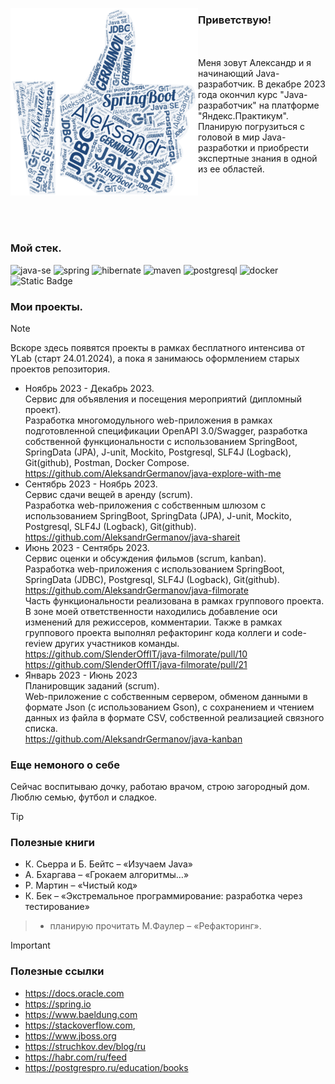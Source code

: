 

<img
width="300"
height="300"
align="left"
src="/img/GithubProfileOpening.png"></img>
### Приветствую!
<br>
<br>
Меня зовут Александр и я начинающий Java-разработчик. В декабре 2023 года окончил курс "Java-разработчик" на платформе "Яндекс.Практикум".
Планирую погрузиться с головой в мир Java-разработки и приобрести экспертные знания в одной из ее областей.
<br>
<br>
<br>
<br>
<br>
<br>

### Moй стек.

![java-se](https://img.shields.io/badge/java--se-maker?style=for-the-badge&logo=oracle&labelColor=rgb(75%2C130%2C200)&color=rgb(39%2C77%2C126)&link=https%3A%2F%2Fhibernate.org%2F)
![spring](https://img.shields.io/badge/spring-maker?style=for-the-badge&logo=spring&logoColor=rgb(255%2C255%2C255)&labelColor=rgb(75%2C130%2C200)&color=rgb(39%2C77%2C126)&link=https%3A%2F%2Fspring.io%2F)
![hibernate](https://img.shields.io/badge/Hibernate-maker?style=for-the-badge&logo=hibernate&labelColor=rgb(75%2C130%2C200)&color=rgb(39%2C77%2C126)&link=https%3A%2F%2Fhibernate.org%2F)
![maven](https://img.shields.io/badge/maven-maker?style=for-the-badge&logo=apache&logoColor=rgb(255%2C255%2C255)&labelColor=rgb(75%2C130%2C200)&color=rgb(39%2C77%2C126)&link=https%3A%2F%2Fmaven.apache.org%2F)
![postgresql](https://img.shields.io/badge/postgresql-maker?style=for-the-badge&logo=postgresql&logoColor=rgb(255%2C255%2C255)&labelColor=rgb(75%2C130%2C200)&color=rgb(39%2C77%2C126)&link=https%3A%2F%2Fwww.postgresql.org%2F)
![docker](https://img.shields.io/badge/docker-maker?style=for-the-badge&logo=docker&logoColor=rgb(255%2C255%2C255)&labelColor=rgb(75%2C130%2C200)&color=rgb(39%2C77%2C126)&link=https%3A%2F%2Fwww.docker.com%2F)
![Static Badge](https://img.shields.io/badge/mockito-maker?style=for-the-badge&logo=data%3Aimage%2Fpng%3Bbase64%2CiVBORw0KGgoAAAANSUhEUgAAACkAAAA%2BCAYAAAC2szLVAAAS00lEQVRo3sVaWXBb53X2S9%2F70JfMtOlMH9qZpjOd1DOdPvSt44kTK5Np%2B5BJ0yVNnaRuLNuyE8uyKVGkaFmSZW3UBu0rqY0iYVLcKQrcwAUkCJAgQCzEvi8XwMUFCBDQ6fn%2BC0hiLIWQ00k5cwbgxXK%2Fe853vrNcvPJKnX9vNM7%2B1f0J31G7KxLsG7fRxfsGOntrms7fmaXbA4tFly858sr%2F59%2FrzZPfvqtb260dWTG2Xh%2BvtJwZoaZTI7SX7dOzo3S6faq44or%2BfkG%2B3jL9d6GUfLBSKfZUysqI2x8eb%2Btd9B68pNvYc2qIPjkxQA0nBqmhdZAaTw1T643JotkeeSmQ322c%2BfPeufD2QCh13mzz%2F%2BtLg%2FT4Eg0zi26HcclTMK94i9ohU%2FHwRV15T%2BswAxykj48P0EdH%2B9kGBMjzHbNFuzcx8jIAu6eCH%2FZPOvWT8861UCjWUHvtcT7%2FJ8Vc%2BrjN4bu3tOpvfuGXGEyuM5rb08lDFx8RrJnD%2B%2FGxAQGuoQpyJ4P88Egfgxyie73GUiCcmnujWf%2B9LaPUOP2Xo4uh3UNTDtO5u7P5zmGTo7Qu78Br2xoNf%2FRFh%2FU%2FQ6Ho0qn2qeyJNn3%2FC78oGAhrrmtnpT0nh%2BlXh%2Fvo3QMP6N2DD%2Fh5L%2F36iz5x7IPPe2nnkX46dn2MphcclJNlOZkr3Ni2T%2F%2F3L0y%2Blqm%2FdQQzzUvOsPFGjzF%2F9OpYsuXCRNv5ftdrwotF%2BVuhaFJrtngLHx0bKrb3GZ8fnW1NM%2F%2FgdIe0F%2B7pM7s4nP%2FT0k0%2F3dNFb%2B7V0i%2F399A7DPg9BgyAn1%2FSkXbYTCurXkrE46TI2WxCUq59t0n%2F2qsawx88Cy6SzjcUS8W7sUTKqZu15w9c0NERBnm523QJrxMpr5bWs1f8%2FnD2auccn6e3aHcEN4N8o3n61Xw%2B2zBt9naM6G2hk20TpQ8%2B76OfN2npJw2d9DMGueNQL%2B0%2FN0rXuwzU98hC47N2sjn8FA5HKckgs2mJcrlcMhCRHmysK%2BcqlXUNJ58mJefuK4X8aqVSSEupVGlgzEIHLzyiG92GciAYXRowBA5cGXQ28oUuj0xZOVr9dPiKTinkMu2bQMaTcovB5Pa0PZjPcraWm04P0w4O6duf9dB29iC8h2Q51TZFMwtOikcBKkXruTRtFLLCygWZNtZlKq%2FnlHJRyVY22Mp5NiXHVqqUchQMRgkg7%2FYZacboJCmV2EhLSY%2FLG7WYVtzK0Wvj9M5nPaX%2Bcaux9Uvbm5tABiLJO23dC4XDl3UEgEiQDzmk4B8SZBcnzp7WIdLc1hNnPIPL0GM%2BKZUVospvWl59LG82XNT47Cpd6ZylwXGLiMC6kubjyQ2PN1zs01no%2BPUJutppKISjiZtIpE2EfjTrGjl8aay45%2BQQ7WYweITc%2FIoT5ePjgyLMR66M0c0vDbTqCFBJyRLVQD7Of9UAFK9tqADhYYcrQJo7esHlqXkHFTgK5fUspRIJGp%2BzQ28Z4Gxpcdm3fLrb%2BR%2BbvDhq9Ddd7jL4m06PlGsyA6A1PTx6dZzuD5hoeMJK%2BnknhUNR2shnn3ryeQBrXi2r%2F%2BeyEo3qrUJXj12bIKvdT5WiTCWmiXMtQBfvzbDMDZJ20Jz3B2ID32mZ%2B8YTgN9vnvnW5Lyj99BFXWE3VxCEFQZweOTjnCTLZHcGKBKOUTwWJ5kT5AnIyvNAVkNceQo6zJ%2B92jUnKNTWPU%2BRSIw%2FLzMnk%2FRQbxPRQuT0Cw6FaaD9iuR8Obyk23d6pAgPAhzkBXq47%2ByIILiNrzqVSFJeTotEAR9LT0D%2B9jDj%2FzJ7bNnmFRcM8X%2FIHgU%2FOXuFOlxgL753sJfO3ZkmtyesRMMx7W9WgD%2BeXFjrOH1ruoDq8tn5Ufri8pgI%2BcmbkyK88F4uq4IrKqq9ECSA4TibeJ3BKhzqhywtn5wYEtSxrPqomM9Qkrk4OL4iKIDCAZ5mpJQiJZParwh474xnZ%2B%2BEfbFreHmjZ3RZSMRxloJrHB4Le4AlQvWishmk8Nbjr4IEuEqxZjLFojG6128UIb2uNVCIQw8uur0hzvQ5oYvwYjAYAXf5mp4DEgX%2F%2Fpj3E28wvhSMJGIeb6iMLO4cMglSi9DINYBZ4VHo4nNB8jEAK6%2Brtl4NKUB8eu4hDU2sCB5C%2BGcXXfQFK8Ze9uTwpFVwXc5ISvp5IKtN7Z8l5fwPV3zS2Ug0scblrjzEofD5wpTLSFUeqh4EWAB4bmYDJL8mxJ0fweWHUzZRYVAIzFaP%2BD7WReocNNGnmod0%2Fu40OyPIjmDNBMjkC0A%2BSaTGqb9ZWg11akfMGZQ97khIeRHIyotB4n1QAC9f5A2OSiPr7q2eBQpwSNPsyUmDg06wcB84%2F0j1blKlVF0g8Wd3hTWs%2FtKs0UVRloqnILN1gYRAw5M46fzSGqGKNZ8ZpkcsNUgWtyckuIkwX74%2FK%2BQN74X91nA%2F%2B2exBzWDk1ZpYclNsQh3N5n080GWXwyyzCDhnX4udahe4B6SMMZKoePSuJ89yMWDRpiLUjIhQq1UQTJftwZpsvgEyHmzm6tLTBD6WZAIuwC58ZyavZET4YYFAhG6%2FWBByNod1ls%2F%2F7%2FGXrzJYt7AFe1Mu154Ed%2Bdr4Hk7M7J6a1BLjLI%2FvEVSc%2B6teYOUSKWEBnOlygMX1isAkUmV7hyoHo8ZoCPizBZ8BEAoBKQGUQFejvPj2e5STnGEjc0qXIRkRGezKqezOflekB6NCN6qzQ%2Bs0rcJYvGYM0dJBdnoL36HPUbjQGSgAVYZGxBfir4fDIyWTx0p3dBCDYSCJ4c4voP%2FUUXBJ3E5xQBUBIRg5jLcra%2BcM8sOqUpzsCZBRdNzDnEiTq5yUCG3utfFLKCls3hYvDsbYCAEqAmR5nHCPUCJw04iUwGIMgM9PDLETMZTGuit0QiJeJs7OUY96jMWU6cdH0gLVafZF7x0ALzEgAvdcyK2rvv7ENR01HetEPqyUzsbQBGfV62emmJnyO8KHNIjEfTq7RkVS8I3Y%2FF5hNUAJUAHGK%2FsqqazR5Q%2FMFEPeF2afhkkq36hQNjK0JwUdtbGCSy8iA%2FhxjjPdA%2BNLDCE2ygAjxnXPZQn26ZPbdERgbt90fY01Fh8LpIJAZq5%2F7UyvUcF2BzBBSPP7o1SPaChkMlWfnKzMyrbj7JmVt6OsBVY98zIBF2K3shElbDBn4hqVKcDA4up%2BgB0MlfY000LrvFhWBgw3trYUYyQYvxHXid6aIk6xHzBZNbw3VVMnG4keGQkVbuiACshctYE8%2FhCH0Hg1xhD6AxABeRSDihcckjPrOfpUdIDV8guimE1svlUH1%2FlKLceESYv%2Bg14Vnw2OePKKwmW4OcW3RreNgSOjnCCYJsxOwhPMkAsSw4cWNC0MDhxIkjXIsjYqxAQqFGN3BbhtkISwXwF9MlBjhUsRWmEKoOko1BcX8QET0C6jkfV4KhOsLNGa3RGxzSGBO%2Bi3mHkKG0gY97eUhD4pxjjqK2O1mSXGshkRgPuM1DZdkpBjgsD3iA4yYazUUXd1STVZUYm7EL%2FgEUDLyEvKmJFFB8%2FtDWIHUzNqGTqBII1ecAyGFGc4pGAR691TNPfCFk4uSYYLA3mHfoaLAfUvdEaoe%2Fi%2BckjKng5xy3Zsh2dFfQUA97z%2BVWs9tm94lHq82r2J3%2BrUEOTlg0d%2FoWpPPc1uMEBy6MCu9h1AWQswy8f0zVP%2BggekUk065jKjCEuWaYm9DhI9wACe8jETHULTHnAdJRlaFlpoHZ4lb4%2BNYgGYCGx0sJTSrAwcBDePDMrSm6xUnBcxGXvHnm25jocBpODKhLreoQJ7zIzxGBc0wXrGN0TJ9JHl3hVUQJOgueQjNBGyTh4tKaMmd0bg1yZMqi4auXMNbiRHhsYiCHLj0SWX6qfUp4GBfxiRjeBgT3ng0zDK%2BDz6jfGIkH2Oto10Z53ul5uETtXL2gEACP8EOTuYAoRrN7a5ATM3bNlY4Z6RhnNBoBDO2nGdiptknhOXQ1CD3Aq%2FtKHkePq17cJVaC%2FeLY0WtjdLvXSL2cUIPsvWFubuFFjMj9LPIQeni4iz3ay8dAhcVlt7JaDyeZOxoOhYSMxIfxReiuW1l2sMlA8sBAgb01sAwKILG3fO%2BQmtnovO%2F2LQqvdbOhZqP6PBCgV9ijNs70VeFJHXsYvQKXVyUYjNVRu7nisFRI8ABIDu7Bk4ev6ARIiDkaWczQeMRaurYBhhd%2F3vylWBVCsrCZQBeOkCO8mONx0Ui4h5zpAAlpQtGYN6%2BhzCqJRB1Nr8XGrdqUVXgSQg7hPlidyZE8tedq9RkWYFFZMKtjXfijnffoH9%2B7Rb%2F8tFsoA2hy4e6MGBXwfQCMitQxsCicAFmaW1wTCeT3R%2Bvrgli%2FNNxLSggTOIUm9TCLNMBB1I8wL%2FEIwJAkgEUJRAOCLdz3t7fT62%2FdoJ81aZkWw%2FzeMVGFzjNQeBYd1bUug8hwiDs8iAoU5eYkkUhiF7s1SK7BGoPZJdWIjkYCWQpwSAaUyOPXx0WGH782ITyFLgl6uP2zHnrtv6%2FTD95tpx2HHoiGBOBRifA5gMUmF7zUs%2FyssIiji0rynIMlRFo0vXV05jwaaFZsXgmERieNluwSe%2BAUgzh3Ry%2BSCF4AeIQLHkeCwLP%2FwqHetr2NfsG8hIexsoHXaxTB2u%2Badk4ARN1GJwRwGE%2BwMGBT8rk6QFY2ZA2PCRKEF4vN2zwCIEyoNODVfQaN3c4EZ6OoIlyLr%2FDxt%2FZ10z%2FtuEVv7%2B9hr49zWGeE1%2FCISJxsU6UMxWCaQaKfBECZAcLQ6uWyaaVQz4xTqeQ0Lm9IMphconwhI692zjL5pwWfwFNwaZrbrznuzKF7qOv%2F%2FP5t4UFsyVA2EQV0Rbgg1GvIGbyOx1GWHIy4yYS61pYzKTHnFHKZ7Ma6crkOkHmNxx%2BWMArMcGsFucBABW%2FBKwg3vIl6jNc0XLvfbNTSjz%2FqEDyFpGCEQKMrxgqrT4wWeI5xRMeyg4vALigW3QSykJYks1bvfasOkOsafyAqQRJQ%2BJF9WIXcYQ%2BCT5AQLEIRSmT%2BTi6LP%2FrwnqgyEGnM1hgf0DigjUPmerwh0ZbxeCBWz7WsxrJABYmpUZLlTPr%2BtkbDN7cG%2Bbh4JBJNxJ18Ald1WEJthZ7BgwALb6KiQMR%2FsruT%2FquxS8zXaBKwEcYkKJpajLKcIDD8j74ToZ402MXGDiMxVtWKatl1JXOzrnt%2F09bETxPJjMnpCpaEwDLB%2FYGwAIAkQSUCUNTxd1hyfryrg3azHo5x7QXAJGcsdpIYCQA2FIqIkQGeRWeO6oJZHnMOFgKFp3M3g8zWBxJrQI72Te6UUwCGcGECxEkBGhmNhEKji4qDKqO5Pc3NgUfMOBi2wDXM35Hq%2FIILXWXqICKIDDYXAJdnkMhqeDSdSmU3Ckp9IFVeFlv8wViEOxLRmELTVM%2Bo%2BxwkAiQK8nSaBRr1HbqKi%2FL6QsKDUbEoqIL0q5%2Fz%2BcMCoFIDx8%2BxGMBQxsezlVKhfpDza6l%2F8wbiBvZAAScMhlQL1YzBYvLj1kpoaTsnUlv3gmjHzNWOGxcEkBhV8Ryfwwib4uqC5SrAqfxV5%2FZsRkpx0l6qG%2BR3mmf%2FwuSIXIpE4wlwDCvkRCJRDaPqIfAOJ0CY0RO2M0iogBgLOKQIMWgSrnGzys9wdcaGAThG2kQiXkpn06u4UfpSN%2Bez2eyuUCgWBDAx%2BCNEWCqlUoL08VhMzM%2BgAjwKrkKykGSbvF4Fibm65rVYLCZumiL0WHgpuWwym1Nu4O7cS4FcC6X%2B3bkWMfj94VJKZKL0ZCMr1nSsbzgBTlTbRmBNiAtIVU3dVMTVzQVbbRMnp6sVRhbZXcrJ8mooKb%2F%2F0j9zQMhnlgKtbm8kgdCJ28VSrcaqlq9KCO5O1MDXLuTpBak6KD6XqWmimjhY97GIp0LxVDt%2BkPK1fjSSkeUdvkAkjL0kqgbCKzyRST05aT6rmvIEuOqhZ70OmuACM8KSwvvwfFytOJHKhnLwa%2F%2ByJZnO%2FzCZTM2zVm4sV1d2YtnPJ67deMLiVDU%2BhrW18vQuBUAj6UTYq6CwnAI%2FYZyM%2BUxGWkzL6be%2FNkjciFp0JnZH46kFztgN1N4AJ4G6R1fDjFvChZx63xEAN%2FJs6%2BotEngXAGsyFFSXUuTxhMqhcLSQTqeW7f7kvjeap%2F%2F6d%2FqdEICOmSPvc0GY9vmjBe6mywg9JAgJoSZMXLRdSAwJlkyKuwrJakIFg%2BES87oYCESLgWCsEAonnOl0WrvsS36AX7j8n%2Fyg6Xv7Jv%2B0Zy70i3wur00lJSd3N2WL1VtetrjFo9MVAPByIMAeCobZIuVgIFyGx9bcwRJPgatef%2BQRU2ekkMt1jJvDH33tRNky41vmvtH6wPVmqVS8u76u6OSMrIvGk7pAIK7zBKJscWFMCT4W1YUjcR1zrv1iv%2F2tTTfafx9%2F%2BH0E7pXXYz9oNP7h73Ku%2FwUMRCdRVLSk3QAAAABJRU5ErkJggg%3D%3D&logoColor=rgb(255%2C255%2C255)&labelColor=rgb(75%2C130%2C200)&color=rgb(39%2C77%2C126)&link=https%3A%2F%2Fsite.mockito.org%2F)





### Мои проекты.

>[!NOTE]
>Вскоре здесь появятся проекты в рамках бесплатного интенсива от YLab (старт 24.01.2024), а пока я занимаюсь оформлением старых проектов репозитория.

- Ноябрь 2023 - Декабрь 2023.<br>
Сервис для объявления и посещения мероприятий (дипломный проект).<br>
Разработка многомодульного web-приложения в рамках подготовленной спецификации
OpenAPI 3.0/Swagger, разработка собственной функциональности с использованием
SpringBoot, SpringData (JPA), J-unit, Mockito, Postgresql, SLF4J (Logback), Git(github), Postman,
Docker Compose.<br>
https://github.com/AleksandrGermanov/java-explore-with-me
- Сентябрь 2023 - Ноябрь 2023. <br>
Сервис сдачи вещей в аренду (scrum).<br>
Разработка web-приложения с собственным шлюзом с использованием SpringBoot, SpringData
(JPA), J-unit, Mockito, Postgresql, SLF4J (Logback), Git(github).<br>
https://github.com/AleksandrGermanov/java-shareit
- Июнь 2023 - Сентябрь 2023.<br>
Сервис оценки и обсуждения фильмов (scrum, kanban).<br>
Разработка web-приложения с использованием SpringBoot, SpringData (JDBC), Postgresql, SLF4J
(Logback), Git(github).<br>
https://github.com/AleksandrGermanov/java-filmorate<br>
Часть функциональности реализована в рамках группового проекта. В зоне моей
ответственности находились добавление оси изменений для режиссеров, комментарии. Также
в рамках группового проекта выполнял рефакторинг кода коллеги и сode-review других
участников команды.<br>
https://github.com/SlenderOffIT/java-filmorate/pull/10<br>
https://github.com/SlenderOffIT/java-filmorate/pull/21<br>
- Январь 2023 - Июнь 2023 <br>
Планировщик заданий (scrum).<br>
Web-приложение с собственным сервером, обменом данными в формате Json (с
использованием Gson), с сохранением и чтением данных из файла в формате CSV, собственной
реализацией связного списка.<br>
https://github.com/AleksandrGermanov/java-kanban

### Еще немоного о себе
Сейчас воспитываю дочку, работаю врачом, строю загородный дом. Люблю семью, футбол и сладкое.

>[!TIP]
>### Полезные книги
> - К. Сьерра и Б. Бейтс – «Изучаем Java»
> - А. Бхаргава – «Грокаем алгоритмы…»
> - Р. Мартин – «Чистый код»
> - К. Бек – «Экстремальное программирование: разработка через тестирование»

> - планирую прочитать M.Фаулер – «Рефакторинг».


>[!IMPORTANT]
>### Полезные ссылки
> -  https://docs.oracle.com
> -  https://spring.io
> -  https://www.baeldung.com
> -  https://stackoverflow.com,
> -  https://www.jboss.org
> -  https://struchkov.dev/blog/ru
> -  https://habr.com/ru/feed
> -  https://postgrespro.ru/education/books


<!--
**AleksandrGermanov/AleksandrGermanov** is a ✨ _special_ ✨ repository because its `README.md` (this file) appears on your GitHub profile.

Here are some ideas to get you started:

- 🔭 I’m currently working on ...
- 🌱 I’m currently learning ...
- 👯 I’m looking to collaborate on ...
- 🤔 I’m looking for help with ...
- 💬 Ask me about ...
- 📫 How to reach me: ...
- 😄 Pronouns: ...
- ⚡ Fun fact: ...
-->
